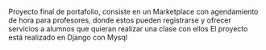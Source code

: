 Proyecto final de portafolio, consiste en un Marketplace con agendamiento de hora para profesores, donde estos pueden registrarse y ofrecer servicios a alumnos que quieran realizar una clase con ellos
El proyecto está realizado en Django con Mysql

